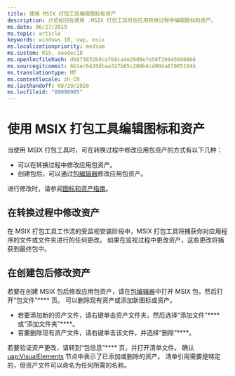 ```yaml
---
title: 使用 MSIX 打包工具编辑图标和资产
description: 介绍如何在使用 .MSIX 打包工具时在应用转换过程中编辑图标和资产。
ms.date: 06/27/2019
ms.topic: article
keywords: windows 10, uwp, msix
ms.localizationpriority: medium
ms.custom: RS5, seodec18
ms.openlocfilehash: db873832bdcaf68ca4e29d0e7e58f3b945696866
ms.sourcegitcommit: 6b1ec6420dbaa327b65c208b4cd00da87985104b
ms.translationtype: MT
ms.contentlocale: zh-CN
ms.lasthandoff: 08/29/2020
ms.locfileid: "89090985"
---
```

# <a name="edit-icons-and-assets-using-the-msix-packaging-tool"></a>使用 MSIX 打包工具编辑图标和资产

当使用 MSIX 打包工具时，可在转换过程中修改应用包资产的方式有以下几种：

* 可以在转换过程中修改应用包资产。
* 创建包后，可以通过[包编辑器](package-editor.md)修改应用包资产。

进行修改时，请参阅[图标和资产指南](/windows/uwp/design/style/app-icons-and-logos)。

## <a name="modify-assets-during-the-conversion-process"></a>在转换过程中修改资产

在 MSIX 打包工具工作流的受监视安装阶段中，MSIX 打包工具将捕获你对应用程序的文件或文件夹进行的任何更改。 如果在监视过程中更改资产，这些更改将捕获到最终包中。

## <a name="modify-assets-after-your-package-has-been-created"></a>在创建包后修改资产

若要在创建 MSIX 包后修改应用包资产，请在[包编辑器](package-editor.md)中打开 MSIX 包，然后打开“包文件”**** 页。 可以删除现有资产或添加新图标或资产。

- 若要添加新的资产文件，请右键单击资产文件夹，然后选择“添加文件”**** 或“添加文件夹”****。
- 若要删除现有资产文件，请右键单击该文件，并选择“删除”****。

若要验证资产更改，请转到“包信息”**** 页，并打开清单文件。 确认 [uap:VisualElements](/uwp/schemas/appxpackage/uapmanifestschema/element-uap-visualelements) 节点中表示了已添加或删除的资产。 清单引用需要是特定的，但资产文件可以命名为任何所需的名称。